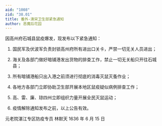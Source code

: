 ```yaml
---
aid: "1008"
zid: "38.01"
title: 番外-澳宋卫生部紧急通知
author: 恶魔后花园
---
```


因高州府石城县鼠疫爆发，现发布以下紧急通知：

1. 国民军及伏波军负责封锁高州府所有进出口关卡，严禁一切无关人员进出；

2. 海关及各部门做好暗铺港发出货物的排查工作，禁止一切无关船只开往石城县；

3. 所有暗铺港船只出入港之前须进行彻底的消毒灭鼠灭蚤作业；

4. 各地方各部门立即协助卫生部开展本地区鼠疫疑似病例排查工作；

5. 高、雷、廉、琼四州立即组织力量开展全民灭鼠运动；

6. 疫情解除通知发布之前，以上公告有效。

元老院湛江专区防疫专员
林默天
1636 年 6 月 15 日
